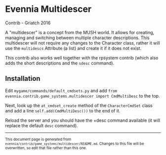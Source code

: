 # Evennia Multidescer

Contrib - Griatch 2016

A "multidescer" is a concept from the MUSH world. It allows for
creating, managing and switching between multiple character
descriptions. This multidescer will not require any changes to the
Character class, rather it will use the `multidescs` Attribute (a
list) and create it if it does not exist.

This contrib also works well together with the rpsystem contrib (which
also adds the short descriptions and the `sdesc` command).

## Installation

Edit `mygame/commands/default_cmdsets.py` and add
`from evennia.contrib.game_systems.multidescer import CmdMultiDesc` to the top.

Next, look up the `at_cmdset_create` method of the `CharacterCmdSet`
class and add a line `self.add(CmdMultiDesc())` to the end
of it.

Reload the server and you should have the +desc command available (it
will replace the default `desc` command).


----

<small>This document page is generated from `evennia/contrib/game_systems/multidescer/README.md`. Changes to this
file will be overwritten, so edit that file rather than this one.</small>
